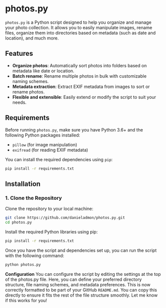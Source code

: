 # photos.py

`photos.py` is a Python script designed to help you organize and manage your photo collection. It allows you to easily manipulate images, rename files, organize them into directories based on metadata (such as date and location), and much more.

## Features
- **Organize photos**: Automatically sort photos into folders based on metadata like date or location.
- **Batch rename**: Rename multiple photos in bulk with customizable naming schemes.
- **Metadata extraction**: Extract EXIF metadata from images to sort or rename photos.
- **Flexible and extensible**: Easily extend or modify the script to suit your needs.

## Requirements
Before running `photos.py`, make sure you have Python 3.6+ and the following Python packages installed:
- `pillow` (for image manipulation)
- `exifread` (for reading EXIF metadata)

You can install the required dependencies using `pip`:
```bash
pip install -r requirements.txt
```

## Installation

### 1. Clone the Repository

Clone the repository to your local machine:

```bash
git clone https://github.com/danieladmon/photos.py.git
cd photos.py
```
Install the required Python libraries using pip:
```bash
pip install -r requirements.txt
```

Once you have the script and dependencies set up, you can run the script with the following command:
```bash
python photos.py
```

**Configuration**
You can configure the script by editing the settings at the top of the photos.py file. Here, you can define your preferred directory structure, file naming schemes, and metadata preferences.
This is now correctly formatted to be part of your GitHub `README.md`. You can copy this directly to ensure it fits the rest of the file structure smoothly. Let me know if this works for you!
